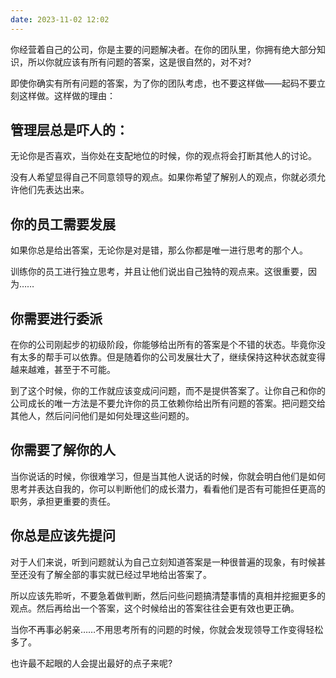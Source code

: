 ```yaml
---
date: 2023-11-02 12:02
---
```


你经营着自己的公司，你是主要的问题解决者。在你的团队里，你拥有绝大部分知识，所以你就应该有所有问题的答案，这是很自然的，对不对?

即使你确实有所有问题的答案，为了你的团队考虑，也不要这样做——起码不要立刻这样做。这样做的理由：

## 管理层总是吓人的：

无论你是否喜欢，当你处在支配地位的时候，你的观点将会打断其他人的讨论。

没有人希望显得自己不同意领导的观点。如果你希望了解别人的观点，你就必须允许他们先表达出来。

## 你的员工需要发展

如果你总是给出答案，无论你是对是错，那么你都是唯一进行思考的那个人。

训练你的员工进行独立思考，并且让他们说出自己独特的观点来。这很重要，因为……

## 你需要进行委派

在你的公司刚起步的初级阶段，你能够给出所有的答案是个不错的状态。毕竟你没有太多的帮手可以依靠。但是随着你的公司发展壮大了，继续保持这种状态就变得越来越难，甚至于不可能。

到了这个时候，你的工作就应该变成问问题，而不是提供答案了。让你自己和你的公司成长的唯一方法是不要允许你的员工依赖你给出所有问题的答案。把问题交给其他人，然后问问他们是如何处理这些问题的。

## 你需要了解你的人

当你说话的时候，你很难学习，但是当其他人说话的时候，你就会明白他们是如何思考并表达自我的，你可以判断他们的成长潜力，看看他们是否有可能担任更高的职务，承担更重要的责任。

## 你总是应该先提问

对于人们来说，听到问题就认为自己立刻知道答案是一种很普遍的现象，有时候甚至还没有了解全部的事实就已经过早地给出答案了。

所以应该先聆听，不要急着做判断，然后问些问题搞清楚事情的真相并挖掘更多的观点。然后再给出一个答案，这个时候给出的答案往往会更有效也更正确。

当你不再事必躬亲……不用思考所有的问题的时候，你就会发现领导工作变得轻松多了。

也许最不起眼的人会提出最好的点子来呢?